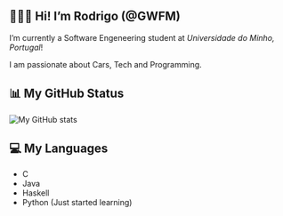 ## 👨🏼‍🎓 Hi! I’m Rodrigo (@GWFM)

I’m currently a Software Engeneering student at _Universidade do Minho, Portugal_!

I am passionate about Cars, Tech and Programming.

## 📊 My GitHub Status

![My GitHub stats](https://github-readme-stats.vercel.app/api?username=GWFM&count_private=true&show_icons=true&theme=synthwave&hide=contribs&hide_border=true)

## 💻 My Languages

- C
- Java
- Haskell
- Python (Just started learning)
